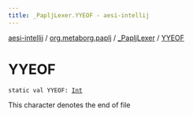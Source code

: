 ```yaml
---
title: _PapljLexer.YYEOF - aesi-intellij
---
```


[aesi-intellij](../../index.html) / [org.metaborg.paplj](../index.html) / [_PapljLexer](index.html) / [YYEOF](.)

# YYEOF

`static val YYEOF: `[`Int`](https://kotlinlang.org/api/latest/jvm/stdlib/kotlin/-int/index.html)

This character denotes the end of file

